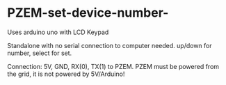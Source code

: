 # PZEM-set-device-number-

Uses arduino uno with LCD Keypad

Standalone with no serial connection to computer needed. up/down for number, select for set.

Connection: 5V, GND, RX(0), TX(1) to PZEM. PZEM must be powered from the grid, it is not powered by 5V/Arduino!

